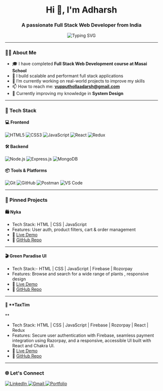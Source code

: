 <h1 align="center">Hi 👋, I'm Adharsh </h1>
<h3 align="center">A passionate Full Stack Web Developer from India</h3>

<p align="center">
  <img src="https://readme-typing-svg.herokuapp.com?font=Fira+Code&duration=2000&color=00F7FF&center=true&vCenter=true&lines=Full+Stack+Web+Developer;JavaScript+%7C+React+%7C+Node.js+%7C+MongoDB;Building+Projects+%26+Solving+Problems" alt="Typing SVG" />
</p>

---

### 🧑‍💻 About Me

- 🎓 I have completed **Full Stack Web Development course at Masai School**  
- 💼 I build scalable and performant full stack applications  
- 🔭 I’m currently working on real-world projects to improve my skills  
- 📫 How to reach me: **vupputhollaadarsh@gmail.com**  
- 🌱 Currently improving my knowledge in **System Design**

---

### 🚀 Tech Stack

#### 💻 Frontend
![HTML5](https://img.shields.io/badge/-HTML5-E34F26?style=flat&logo=html5&logoColor=white)
![CSS3](https://img.shields.io/badge/-CSS3-1572B6?style=flat&logo=css3)
![JavaScript](https://img.shields.io/badge/-JavaScript-F7DF1E?style=flat&logo=javascript&logoColor=black)
![React](https://img.shields.io/badge/-React-61DAFB?style=flat&logo=react)
![Redux](https://img.shields.io/badge/-Redux-764ABC?style=flat&logo=redux)

#### 🛠️ Backend
![Node.js](https://img.shields.io/badge/-Node.js-339933?style=flat&logo=node.js)
![Express.js](https://img.shields.io/badge/-Express.js-000000?style=flat&logo=express)
![MongoDB](https://img.shields.io/badge/-MongoDB-47A248?style=flat&logo=mongodb)


#### 📦 Tools & Platforms
![Git](https://img.shields.io/badge/-Git-F05032?style=flat&logo=git)
![GitHub](https://img.shields.io/badge/-GitHub-181717?style=flat&logo=github)
![Postman](https://img.shields.io/badge/-Postman-FF6C37?style=flat&logo=postman)
![VS Code](https://img.shields.io/badge/-VS%20Code-007ACC?style=flat&logo=visual-studio-code)

---

### 📌 Pinned Projects

#### 🛍️ **Nyka**
- Tech Stack:  HTML | CSS | JavaScript
- Features: User auth, product filters, cart & order management
- 🔗 [Live Demo](https://nykastore.netlify.app/)
- 🔗 [GitHub Repo](https://github.com/vupputholla-adarsh/Nyka_Store)

---

#### 🎬 **Green Paradise UI**
- Tech Stack:- HTML | CSS | JavaScript | Firebase | Rozorpay
- Features: Browse and search for a wide range of plants
, responsive design
- 🔗 [Live Demo](https://geenparadise.netlify.app/)
- 🔗 [GitHub Repo](https://github.com/vupputholla-adarsh/Green_Paradise)

---

#### 📅 **TaxTim
**
- Tech Stack: HTML | CSS | JavaScript | Firebase | Rozorpay | React | Redux
- Features: Secure user authentication with Firebase, seamless payment integration using Razorpay, and a responsive, accessible UI built with React and Chakra UI.
- 🔗 [Live Demo](https://super-peony-e095c9.netlify.app/)
- 🔗 [GitHub Repo](https://github.com/vupputholla-adarsh/TaxTim)

---


### 🌐 Let's Connect

<p>
  <a href="www.linkedin.com/in/vupputholla-adarsh" target="_blank">
    <img alt="LinkedIn" src="https://img.shields.io/badge/-LinkedIn-blue?style=flat&logo=linkedi" />
  </a>
  <a href="vupputhollaaradarsh@gmail.com">
    <img alt="Gmail" src="https://img.shields.io/badge/-Gmail-D14836?style=flat&logo=gmail&logoColor=white" />
  </a>
  <a href="https://vupputholla-adharsh.github.io/" target="_blank">
    <img alt="Portfolio" src="https://img.shields.io/badge/-Portfolio-black?style=flat&logo=firefox&logoColor=white" />
  </a>
</p>
